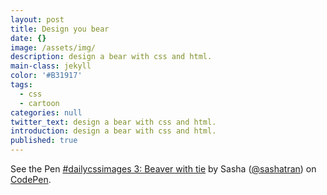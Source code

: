 ```yaml
---
layout: post
title: Design you bear
date: {}
image: /assets/img/
description: design a bear with css and html.
main-class: jekyll
color: '#B31917'
tags:
  - css
  - cartoon
categories: null
twitter_text: design a bear with css and html.
introduction: design a bear with css and html.
published: true
---
```


<p data-height="300" data-theme-id="0" data-slug-hash="NdNqPo" data-default-tab="css,result" data-user="sashatran" data-embed-version="2" data-pen-title="#dailycssimages 3: Beaver with tie" class="codepen">See the Pen <a href="http://codepen.io/sashatran/pen/NdNqPo/">#dailycssimages 3: Beaver with tie</a> by Sasha  (<a href="http://codepen.io/sashatran">@sashatran</a>) on <a href="http://codepen.io">CodePen</a>.</p>
<script async src="https://production-assets.codepen.io/assets/embed/ei.js"></script>
